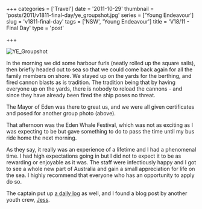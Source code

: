 +++
categories = ['Travel']
date = '2011-10-29'
thumbnail = 'posts/2011/v1811-final-day/ye_groupshot.jpg'
series = ['Young Endeavour']
slug = 'v1811-final-day'
tags = ['NSW', 'Young Endeavour']
title = 'V18/11 - Final Day'
type = 'post'

+++

![YE_Groupshot](ye_groupshot.jpg)

In the morning we did some harbour furls (neatly rolled up the square sails), then briefly headed out to sea so that we could come back again for all the family members on shore. We stayed up on the yards for the berthing, and fired cannon blasts as is tradition. The tradition being that by having everyone up on the yards, there is nobody to reload the cannons - and since they have already been fired the ship poses no threat.

The Mayor of Eden was there to great us, and we were all given certificates and posed for another group photo (above).

That afternoon was the Eden Whale Festival, which was not as exciting as I was expecting to be but gave something to do to pass the time until my bus ride home the next morning.

As they say, it really was an experience of a lifetime and I had a phenomenal time. I had high expectations going in but I did not to expect it to be as rewarding or enjoyable as it was. The staff were infectiously happy and I got to see a whole new part of Australia and gain a small appreciation for life on the sea. I highly recommend that everyone who has an opportunity to apply do so.

The captain put up [a daily log](https://www.youngendeavour.gov.au/captains-log/sydney) as well, and I found a blog post by another youth crew, [Jess](http://jesscooper.net/2011/11/06/young-endeavour/).